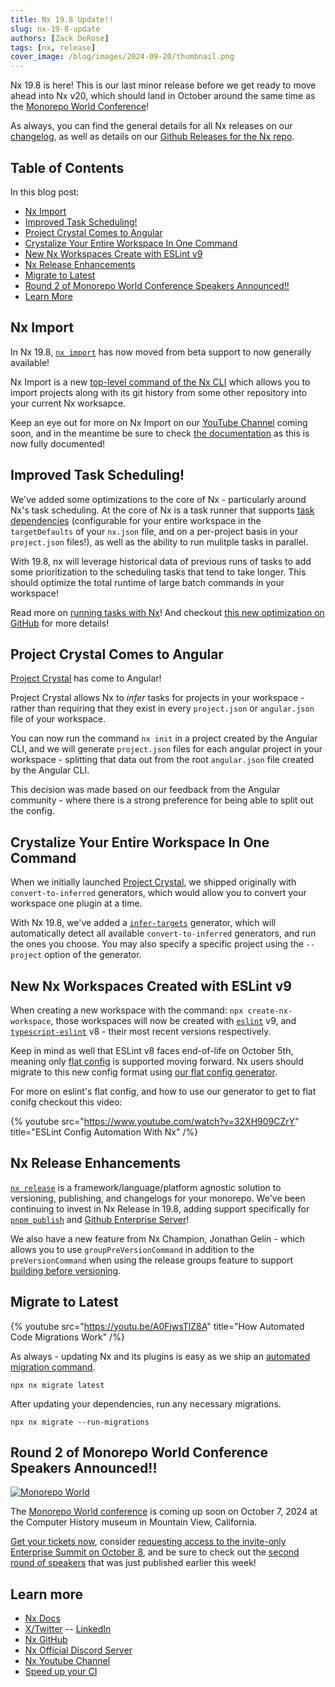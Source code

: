 ```yaml
---
title: Nx 19.8 Update!!
slug: nx-19-8-update
authors: [Zack DeRose]
tags: [nx, release]
cover_image: /blog/images/2024-09-20/thumbnail.png
---
```


Nx 19.8 is here! This is our last minor release before we get ready to move ahead into Nx v20, which should land in October around the same time as the [Monorepo World Conference](https://monorepo.world/)!

As always, you can find the general details for all Nx releases on our [changelog](/changelog), as well as details on our [Github Releases for the Nx repo](https://github.com/nrwl/nx/releases).

## Table of Contents

In this blog post:

- [Nx Import](#nx-import)
- [Improved Task Scheduling!](#improved-task-scheduling)
- [Project Crystal Comes to Angular](#project-crystal-comes-to-angular)
- [Crystalize Your Entire Workspace In One Command](#crystalize-your-entire-workspace-in-one-command)
- [New Nx Workspaces Create with ESLint v9](#new-nx-workspaces-created-with-eslint-v9)
- [Nx Release Enhancements](#nx-release-enhancements)
- [Migrate to Latest](#migrate-to-latest)
- [Round 2 of Monorepo World Conference Speakers Announced!!](#round-2-of-monorepo-world-conference-speakers-announced)
- [Learn More](#learn-more)

## Nx Import

In Nx 19.8, [`nx import`](/nx-api/nx/documents/import) has now moved from beta support to now generally available!

Nx Import is a new [top-level command of the Nx CLI](/reference/nx-commands) which allows you to import projects along with its git history from some other repository into your current Nx worksapce.

Keep an eye out for more on Nx Import on our [YouTube Channel](https://www.youtube.com/@nxdevtools) coming soon, and in the meantime be sure to check [the documentation](/nx-api/nx/documents/import) as this is now fully documented!

## Improved Task Scheduling!

We've added some optimizations to the core of Nx - particularly around Nx's task scheduling. At the core of Nx is a task runner that supports [task dependencies](/features/run-tasks#defining-a-task-pipeline) (configurable for your entire workspace in the `targetDefaults` of your `nx.json` file, and on a per-project basis in your `project.json` files!), as well as the ability to run mulitple tasks in parallel.

With 19.8, nx will leverage historical data of previous runs of tasks to add some prioritization to the scheduling tasks that tend to take longer. This should optimize the total runtime of large batch commands in your workspace!

Read more on [running tasks with Nx](/features/run-tasks)! And checkout [this new optimization on GitHub](https://github.com/nrwl/nx/pull/27783) for more details!

## Project Crystal Comes to Angular

[Project Crystal](/concepts/inferred-tasks) has come to Angular!

Project Crystal allows Nx to _infer_ tasks for projects in your workspace - rather than requiring that they exist in every `project.json` or `angular.json` file of your workspace.

You can now run the command `nx init` in a project created by the Angular CLI, and we will generate `project.json` files for each angular project in your workspace - splitting that data out from the root `angular.json` file created by the Angular CLI.

This decision was made based on our feedback from the Angular community - where there is a strong preference for being able to split out the config.

## Crystalize Your Entire Workspace In One Command

When we initially launched [Project Crystal](/concepts/inferred-tasks), we shipped originally with `convert-to-inferred` generators, which would allow you to convert your workspace one plugin at a time.

With Nx 19.8, we've added a [`infer-targets`](/recipes/running-tasks/convert-to-inferred#migrate-all-plugins) generator, which will automatically detect all available `convert-to-inferred` generators, and run the ones you choose. You may also specify a specific project using the `--project` option of the generator.

## New Nx Workspaces Created with ESLint v9

When creating a new workspace with the command: `npx create-nx-workspace`, those workspaces will now be created with [`eslint`](https://www.npmjs.com/package/eslint) v9, and [`typescript-eslint`](https://www.npmjs.com/package/typescript-eslint) v8 - their most recent versions respectively.

Keep in mind as well that ESLint v8 faces end-of-life on October 5th, meaning only [flat config](https://eslint.org/docs/latest/use/configure/migration-guide) is supported moving forward. Nx users should migrate to this new config format using [our flat config generator](/recipes/tips-n-tricks/flat-config#switching-to-eslints-flat-config-format).

For more on eslint's flat config, and how to use our generator to get to flat conifg checkout this video:

{% youtube
src="https://www.youtube.com/watch?v=32XH909CZrY"
title="ESLint Config Automation With Nx"
/%}

## Nx Release Enhancements

[`nx release`](/nx-api/nx/documents/release) is a framework/language/platform agnostic solution to versioning, publishing, and changelogs for your monorepo. We've been continuing to invest in Nx Release in 19.8, adding support specifically for [`pnpm publish`](https://pnpm.io/cli/publish) and [Github Enterprise Server](https://github.com/nrwl/nx/pull/26482)!

We also have a new feature from Nx Champion, Jonathan Gelin - which allows you to use `groupPreVersionCommand` in addition to the `preVersionCommand` when using the release groups feature to support [building before versioning](/recipes/nx-release/build-before-versioning).

## Migrate to Latest

{% youtube
src="https://youtu.be/A0FjwsTlZ8A"
title="How Automated Code Migrations Work"
/%}

As always - updating Nx and its plugins is easy as we ship an [automated migration command](/features/automate-updating-dependencies).

```shell
npx nx migrate latest
```

After updating your dependencies, run any necessary migrations.

```shell
npx nx migrate --run-migrations
```

## Round 2 of Monorepo World Conference Speakers Announced!!

[![Monorepo World](/blog/images/2024-08-01/monorepo-world.avif)](https://monorepo.world)

The [Monorepo World conference](https://monorepo.world) is coming up soon on October 7, 2024 at the Computer History museum in Mountain View, California.

[Get your tickets now](https://ti.to/nx-conf/monorepoworld2024), consider [requesting access to the invite-only Enterprise Summit on October 8](https://ti.to/nx-conf/monorepoworld2024), and be sure to check out the [second round of speakers](https://monorepo.world/#speakers-title) that was just published earlier this week!

## Learn more

- [Nx Docs](/getting-started/intro)
- [X/Twitter](https://twitter.com/nxdevtools) -- [LinkedIn](https://www.linkedin.com/company/nrwl/)
- [Nx GitHub](https://github.com/nrwl/nx)
- [Nx Official Discord Server](https://go.nx.dev/community)
- [Nx Youtube Channel](https://www.youtube.com/@nxdevtools)
- [Speed up your CI](https://nx.app/)
